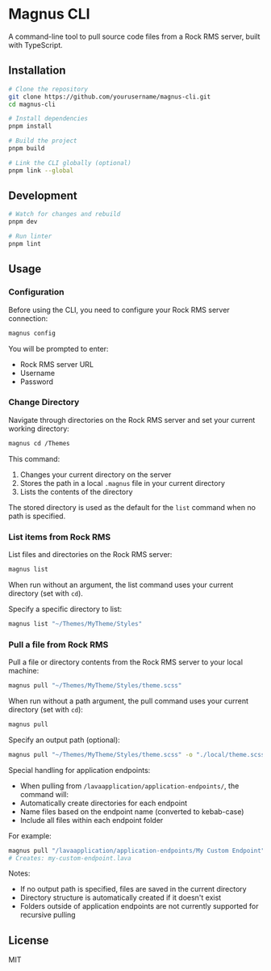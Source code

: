 # Magnus CLI

A command-line tool to pull source code files from a Rock RMS server, built with TypeScript.

## Installation

```bash
# Clone the repository
git clone https://github.com/yourusername/magnus-cli.git
cd magnus-cli

# Install dependencies
pnpm install

# Build the project
pnpm build

# Link the CLI globally (optional)
pnpm link --global
```

## Development

```bash
# Watch for changes and rebuild
pnpm dev

# Run linter
pnpm lint
```

## Usage

### Configuration

Before using the CLI, you need to configure your Rock RMS server connection:

```bash
magnus config
```

You will be prompted to enter:

- Rock RMS server URL
- Username
- Password

### Change Directory

Navigate through directories on the Rock RMS server and set your current working directory:

```bash
magnus cd /Themes
```

This command:

1. Changes your current directory on the server
2. Stores the path in a local `.magnus` file in your current directory
3. Lists the contents of the directory

The stored directory is used as the default for the `list` command when no path is specified.

### List items from Rock RMS

List files and directories on the Rock RMS server:

```bash
magnus list
```

When run without an argument, the list command uses your current directory (set with `cd`).

Specify a specific directory to list:

```bash
magnus list "~/Themes/MyTheme/Styles"
```

### Pull a file from Rock RMS

Pull a file or directory contents from the Rock RMS server to your local machine:

```bash
magnus pull "~/Themes/MyTheme/Styles/theme.scss"
```

When run without a path argument, the pull command uses your current directory (set with `cd`):

```bash
magnus pull
```

Specify an output path (optional):

```bash
magnus pull "~/Themes/MyTheme/Styles/theme.scss" -o "./local/theme.scss"
```

Special handling for application endpoints:

- When pulling from `/lavaapplication/application-endpoints/`, the command will:
- Automatically create directories for each endpoint
- Name files based on the endpoint name (converted to kebab-case)
- Include all files within each endpoint folder

For example:

```bash
magnus pull "/lavaapplication/application-endpoints/My Custom Endpoint"
# Creates: my-custom-endpoint.lava
```

Notes:

- If no output path is specified, files are saved in the current directory
- Directory structure is automatically created if it doesn't exist
- Folders outside of application endpoints are not currently supported for recursive pulling

## License

MIT
